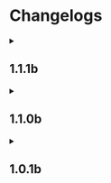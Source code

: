 # Changelogs

<details>
<summary><h2>1.1.1b</h2></summary>
<details>
<summary><h3>Recipe Changes</h3></summary>

- Crafting Table recipes added for Refurbished Furniture Hedge  
- New 4 Gold Ingots from Bell recycling recipe  
- Explorer's Compass now requires normal compass instead of Recovery Compass  
- Villager Bible now has a crafting recipe  
- Enchanted Spell Book is now crafted from chained book  
</details>
<details>
<summary><h3>Fixes</h3></summary>

- Advanced Peripheral capitalization errors have been fixed  
- Missing translations have been added  
</details>
<details>
<summary><h3>Changes</h3></summary>

- Bulwark of Flame, Blacksteel Targe and the new Cataclysm shield are now enchantable by Apothic Enchantments' shield enchantments  
- Drawer Portability Upgrade setting was enabled  
- Warden is now hidden in the entity radar  
- Few Endrem eyes were added to loot tables of Iron's Spellbooks and Cataclysm treasure tables  
- Block shader properties were added to new blocks from Ars Nouveau  
- Block shader properties were added to new blocks from Cataclysm
- New Cataclysm Boss Scylla was added to Apothic Spawners blacklist  
- Attack speeds of all shields were lowered to nerf the Shield Bash enchantment damage output  
- New Cataclysm Boss Scylla was balanced  
- Better Combat weapon attributes were added to new weapons from Cataclysm  
- To unlock The End, players now must defeat Scylla too  
- Crafting table on a stick no longer keeps items  
- Angel Wing duration is increased by 50%, and its cooldown is increased by 30 seconds  
</details>
<details>
<summary><h3>Mods Updated</h3></summary>

- Create: Trading Floor 3.0.8 → 3.0.9  
- Iron's Spellbooks 3.12.1 → 3.12.3  
- Structurize 1.0.778 → 1.0.779  
- GeckoLib 4.7.5.1 → 4.7.6  
- Applied Energistics 19.2.11 → 19.2.12  
- Cable Facades 1.6.0 → 1.6.1  
- Packet Fixer 2.1.0 → 3.1.0  
- You're in Grave Danger 2.0.11 → 2.0.13  
- Stitch (Athena) 4.0.1 → 4.0.2  
- Refurbished Furnitures 1.0.12 → 1.0.16  
- Nirvana Library 2.0.8 → 2.0.13  
- L_Ender's Cataclysm 2.66 → 3.04  
- Not Enough Animations 1.9.3 → 1.10.0  
- Domum Ornamentum 1.0.213 → 1.0.216  
- CreativeCore 2.13.5 → 2.13.7  
- Create 6.0.4 → 6.0.6  
- Loot Beams: Refork 3.2.1 → 3.2.5  
- Iris Shaders 1.8.8 → 1.8.12  
- Chisel Chipped Integration 1.3.7 → 1.3.9  
- Minecolonies 1.1.939 → 1.1.1009  
- Apothic Spawners 1.3.0 → 1.3.1  
- Multi-Piston 1.2.53 → 1.2.57  
- Wavey Capes 1.5.2 → 1.6.0  
- Apothic Enchanting 1.4.2 → 1.4.3  
- Bookshelf 21.1.64 → 21.1.65  
- Integrated Dynamics 1.27.2-1237 → 1.27.5  
- AmbientSounds 6 6.1.11 → 6.1.12  
- Forgified Fabric API 2.1.0 → 2.1.1  
- Ars Technica 2.2.0 → 2.2.2  
- ExtendedAE 2.2.14 → 2.2.15  
- Advanced Peripherals 0.7.49a → 0.7.51b  
- AppliedFlux 2.1.2 → 2.1.3  
- XaeroPlus 2.26.11 → 2.27.1  
- Integrated Terminals 1.6.12 → 1.6.14  
- Moonlight Lib 2.18.18 → 2.19.2  
- Ars Nouveau 5.8.3 → 5.9.1  
- Shoulder Surfing Reloaded 4.12.0 → 4.13.1  
- Simple Backups 4.0.15 → 4.0.16  
- Create Ore Excavation 1.6.3 → 1.6.4  
- BlockUI 1.0.200 → 1.0.205  
- Structory 1.3.10 → 1.3.11  
- FTB Library 2101.1.13 → 2101.1.14  
- Jade 15.10.0 → 15.10.1  
- GuideME 21.1.9 → 21.1.13  
- Nullscape 1.2.11 → 1.2.12  
- Incendium: Biomes Only 2.1.2 → 3.0.0  
- Integrated Tunnels 1.8.40 → 1.8.41  
- Jumbo Furnace 5.0.0.7 → 5.0.0.8  
- Moderately Enough Effect Descriptions 1-6.9 → 1-7.0  
</details>
<details>
<summary><h3>Known Issues</h3></summary>

- Same issues from the previous version
</details>
</details>

<details>
<summary><h2>1.1.0b</h2></summary>
<details>
<summary><h3>Recipe Changes</h3></summary>

- Antiprotonic nucleosynthesizer now requires 1 antimatter pellet to craft  
- Book from bookshelf recipe has been added  
- Chest from logs recipe has been added  
- Chandeliers can now be crafted directly from candles  
- Clay balls now yield 16 prediction matrices in the antiprotonic nucleosynthesizer  
- Elytra unit for MekaSuit no longer requires antimatter  
- Hopper from logs recipe has been added  
- Potion of Ancient Knowledge has been added back  
- Saddle recipe has been added  
- Snow to snowball recipe has been added  
- Stick from log recipe has been added  
- Tempad now requires a Mekanism portable teleporter  
- Tier 5 Industrial Foregoing upgrade has been added back  
- Uranium and Fluorite blocks can now be created by the antiprotonic nucleosynthesizer  
- Yellowcake uranium yield has been doubled  
- ComputerCraft recipes have been changed to align with Create  
</details>
<details>
<summary><h3>Recipe Fixes</h3></summary>

- Accumulator recipe requiring electrum has been fixed  
- Chipped wood variants have been removed from the sawmill  
- Crafting flux controller no longer leaves 3 flux cores  
- End and Husbandry Automata Core recipes have been added  
</details>
<details>
<summary><h3>Changes</h3></summary>

- AE2 meteorite structure spacing and separation have been doubled  
- Applied flux cells now carry 3.5 times the original RF value  
- Cable Facade mod now works for Integrated Dynamics logic cables  
- Cataclysm bosses have been buffed  
- Create vault buffer size has been increased from 20 to 32 stacks  
- Echo crystals now double the spawn count of spawners  
- Endrem eye drop rates have been adjusted  
- Hostile Neural Network energy costs have been halved  
- Industrial Foregoing laser energy cost per operation has been increased 100-fold  
- Iron's spellbook spells have been balanced  
- Iron spellbooks' player mana regen has been reduced by 20%  
- Item damage is now ignored in FindMe mod settings  
- Lootbeam has been added for antimatter  
- Magebloom has been removed from the market  
- Mana in Iron's spellbooks has been renamed to Magicka to differ from Ars Nouveau mana  
- Meka bow has been nerfed  
- MekaSuit energy usage is now 5 times the original  
- Mega torch range has been doubled  
- Menril sapling has been added to the market  
- Nether seal and Echo crystal textures have been changed  
- Osmium ore is now rarer  
- Piston now changes the spawn range by 1 instead of 2  
- Player burning animation has been disabled  
- Solar neutron activator max production has been doubled  
- Soulbound enchantment compatibility has been added to all Curios, including spell books  
- Soulbound enchantment is now lost on death  
- Structure respawn ticket mechanic has been added  
- Sugar now changes spawner minimum delay by 1 instead of 5  
- Thermal evaporation tower max production has been quadrupled  
- The word "spell" in Ars Nouveau has been renamed to "Incantation"  
</details>
<details>
<summary><h3>Fixes</h3></summary>

- AE2 blocks now have proper quartz shader block property  
- Aluminum block shader property has been fixed  
- Apothic Spawner advancements have been fixed  
- Ender dragon bossfight is now significantly more difficult  
- Echo crystals are now stackable  
- Few entities have been disabled from showing on the minimap  
- Shader cloud heights now match Sodium cloud heights  
- Some spell scrolls missing from JEI have been fixed  
- Some uncraftable items appearing in JEI have been fixed  
- Translation key has been added for CC computer scientist  
- Traveler's title translations for a few dimensions have been added  
</details>
<details>
<summary><h3>Mods Added</h3></summary>

- Ars Polymorphia  
- Cool Rain  
- Crafting on a Stick  
- Crafting Station: JEI Edition Updated  
- Double Doors  
- Enchantment Level Cap Indicator  
- Explosive Enhancement: Reforged  
- Particular  
- Shoulder Surfing  
</details>
<details>
<summary><h3>Mods Updated</h3></summary>

- AmbientSounds 6  
- Apothic Attributes  
- Apothic Enchanting  
- AppleSkin  
- Applied Energistics 2  
- Ars Nouveau  
- Ars Technica  
- Balm  
- Better Combat  
- BlockUI  
- Bookshelf  
- Cable Facades  
- Comforts  
- Common Capabilities  
- Create: Trading Floor  
- CreativeCore  
- Curios API  
- Cyclops Core  
- ExtendedAE  
- Extreme Sound Muffler  
- Framework  
- Fzzy Config  
- Integrated Dynamics  
- Integrated Scripting  
- Integrated Terminals  
- Integrated Tunnels  
- Inventory Profiles Next  
- Iron's Spells 'n Spellbooks  
- Just Enough Effect Descriptions  
- Loot Beams: Refork  
- Macaw's Bridges  
- McJtyLib  
- Moderately Enough Effect Descriptions  
- ModernFix  
- Moonlight Lib  
- MmmMmmMmmMmm (Target Dummy)  
- Multi-Piston  
- Nirvana Library  
- Prickle  
- RFTools Builder  
- RFTools Utility  
- Simple Backups  
- Storage Drawers  
- Structurize  
- Tectonic  
- Tempad  
- Xaero's Minimap  
- Xaero's World Map  
- XaeroPlus  
- Xnet  
</details>
<details>
<summary><h3>Resource Packs Added</h3></summary>

- Minecolonies Refreshed  
- Undopia 3D Pointed Dripstone  
</details>
<details>
<summary><h3>Known Issues</h3></summary>

- Annoying cicada sounds in the mining dimension  
- Bogged model is broken  
- Chisels and Bits, Framed Blocks, and Domum Ornamentum mods fail to inherit shader block property  
- Enchantment level cap indicator star flashes on max level curses  
- Extendo Grip in off-hand disables Better Combat animations  
- Metal bundles delete inventory when upgrading  
- No minimap icon is available for Maledictus and Revenants, and Pillagers have a weird icon  
- Villager trade cycle arrow has an increasing chance to disappear as more of the player's inventory slots are filled. Use the C key to cycle trades instead.  
</details>
</details>

<details>
<summary><h2>1.0.1b</h2></summary>

- A critical issue with the True Ending datapack not working has been resolved  
- Endrem loot tables have been adjusted  
- MakeUp-UltraFast Shader has been added  
</details>
